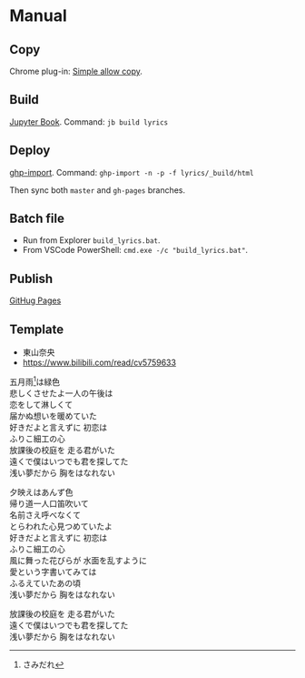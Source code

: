 
# Manual

## Copy

Chrome plug-in:
[Simple allow copy](https://chrome.google.com/webstore/detail/simple-allow-copy/aefehdhdciieocakfobpaaolhipkcpgc).

## Build

[Jupyter Book](https://jupyterbook.org/en/stable/intro.html).
Command: `jb build lyrics`

## Deploy

[ghp-import](https://jupyterbook.org/en/stable/publish/gh-pages.html#option-2-automatically-push-your-build-files-with-ghp-import).
Command: `ghp-import -n -p -f lyrics/_build/html`

Then sync both `master` and `gh-pages` branches.

## Batch file

- Run from Explorer `build_lyrics.bat`.
- From VSCode PowerShell: `cmd.exe -/c "build_lyrics.bat"`.

## Publish

[GitHug Pages](https://pages.github.com/)

## Template

- 東山奈央
- https://www.bilibili.com/read/cv5759633

五月雨[^1]は緑色<br>
悲しくさせたよ一人の午後は<br>
恋をして淋しくて<br>
届かぬ想いを暖めていた<br>
好きだよと言えずに 初恋は<br>
ふりこ細工の心<br>
放課後の校庭を 走る君がいた<br>
遠くで僕はいつでも君を探してた<br>
浅い夢だから 胸をはなれない<br>

夕映えはあんず色<br>
帰り道一人口笛吹いて<br>
名前さえ呼べなくて<br>
とらわれた心見つめていたよ<br>
好きだよと言えずに 初恋は<br>
ふりこ細工の心<br>
風に舞った花びらが 水面を乱すように<br>
愛という字書いてみては<br>
ふるえていたあの頃<br>
浅い夢だから 胸をはなれない<br>

放課後の校庭を 走る君がいた<br>
遠くで僕はいつでも君を探してた<br>
浅い夢だから 胸をはなれない<br>

[^1]: さみだれ
